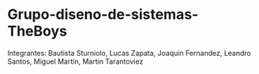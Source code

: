# Grupo-diseno-de-sistemas-TheBoys
Integrantes: Bautista Sturniolo, Lucas Zapata, Joaquin Fernandez, Leandro Santos, Miguel Martin, Martin Tarantoviez
